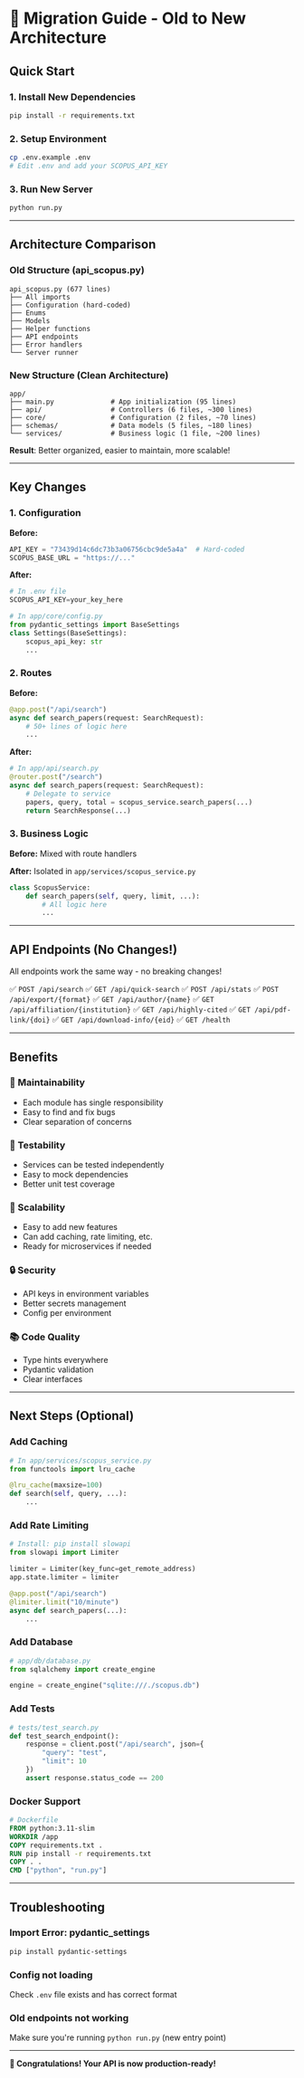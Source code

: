 # 🎯 Migration Guide - Old to New Architecture

## Quick Start

### 1. Install New Dependencies

```bash
pip install -r requirements.txt
```

### 2. Setup Environment

```bash
cp .env.example .env
# Edit .env and add your SCOPUS_API_KEY
```

### 3. Run New Server

```bash
python run.py
```

---

## Architecture Comparison

### Old Structure (api_scopus.py)

```
api_scopus.py (677 lines)
├── All imports
├── Configuration (hard-coded)
├── Enums
├── Models
├── Helper functions
├── API endpoints
├── Error handlers
└── Server runner
```

### New Structure (Clean Architecture)

```
app/
├── main.py              # App initialization (95 lines)
├── api/                 # Controllers (6 files, ~300 lines)
├── core/                # Configuration (2 files, ~70 lines)
├── schemas/             # Data models (5 files, ~180 lines)
└── services/            # Business logic (1 file, ~200 lines)
```

**Result**: Better organized, easier to maintain, more scalable!

---

## Key Changes

### 1. Configuration

**Before:**

```python
API_KEY = "73439d14c6dc73b3a06756cbc9de5a4a"  # Hard-coded
SCOPUS_BASE_URL = "https://..."
```

**After:**

```python
# In .env file
SCOPUS_API_KEY=your_key_here

# In app/core/config.py
from pydantic_settings import BaseSettings
class Settings(BaseSettings):
    scopus_api_key: str
    ...
```

### 2. Routes

**Before:**

```python
@app.post("/api/search")
async def search_papers(request: SearchRequest):
    # 50+ lines of logic here
    ...
```

**After:**

```python
# In app/api/search.py
@router.post("/search")
async def search_papers(request: SearchRequest):
    # Delegate to service
    papers, query, total = scopus_service.search_papers(...)
    return SearchResponse(...)
```

### 3. Business Logic

**Before:** Mixed with route handlers

**After:** Isolated in `app/services/scopus_service.py`

```python
class ScopusService:
    def search_papers(self, query, limit, ...):
        # All logic here
        ...
```

---

## API Endpoints (No Changes!)

All endpoints work the same way - no breaking changes!

✅ `POST /api/search`
✅ `GET /api/quick-search`
✅ `POST /api/stats`
✅ `POST /api/export/{format}`
✅ `GET /api/author/{name}`
✅ `GET /api/affiliation/{institution}`
✅ `GET /api/highly-cited`
✅ `GET /api/pdf-link/{doi}`
✅ `GET /api/download-info/{eid}`
✅ `GET /health`

---

## Benefits

### 🎯 Maintainability

- Each module has single responsibility
- Easy to find and fix bugs
- Clear separation of concerns

### 🧪 Testability

- Services can be tested independently
- Easy to mock dependencies
- Better unit test coverage

### 🚀 Scalability

- Easy to add new features
- Can add caching, rate limiting, etc.
- Ready for microservices if needed

### 🔒 Security

- API keys in environment variables
- Better secrets management
- Config per environment

### 📚 Code Quality

- Type hints everywhere
- Pydantic validation
- Clear interfaces

---

## Next Steps (Optional)

### Add Caching

```python
# In app/services/scopus_service.py
from functools import lru_cache

@lru_cache(maxsize=100)
def search(self, query, ...):
    ...
```

### Add Rate Limiting

```python
# Install: pip install slowapi
from slowapi import Limiter

limiter = Limiter(key_func=get_remote_address)
app.state.limiter = limiter

@app.post("/api/search")
@limiter.limit("10/minute")
async def search_papers(...):
    ...
```

### Add Database

```python
# app/db/database.py
from sqlalchemy import create_engine

engine = create_engine("sqlite:///./scopus.db")
```

### Add Tests

```python
# tests/test_search.py
def test_search_endpoint():
    response = client.post("/api/search", json={
        "query": "test",
        "limit": 10
    })
    assert response.status_code == 200
```

### Docker Support

```dockerfile
# Dockerfile
FROM python:3.11-slim
WORKDIR /app
COPY requirements.txt .
RUN pip install -r requirements.txt
COPY . .
CMD ["python", "run.py"]
```

---

## Troubleshooting

### Import Error: pydantic_settings

```bash
pip install pydantic-settings
```

### Config not loading

Check `.env` file exists and has correct format

### Old endpoints not working

Make sure you're running `python run.py` (new entry point)

---

**🎉 Congratulations! Your API is now production-ready!**
